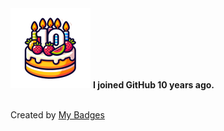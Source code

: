 <img src="https://github.com/my-badges/my-badges/blob/master/badges/github-anniversary/github-anniversary-10.png?raw=true" alt="I joined GitHub 10 years ago." title="I joined GitHub 10 years ago." width="128">
<strong>I joined GitHub 10 years ago.</strong>
<br><br>




Created by <a href="https://github.com/my-badges/my-badges">My Badges</a>